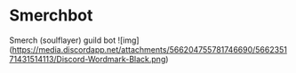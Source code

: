# Smerchbot

Smerch (soulflayer) guild bot
![img] (https://media.discordapp.net/attachments/566204755781746690/566235171431514113/Discord-Wordmark-Black.png)

